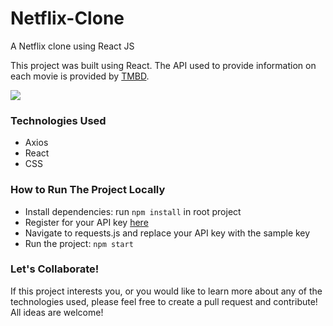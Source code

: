 # Netflix-Clone
A Netflix clone using React JS

This project was built using React. The API used to provide information on each movie is provided by [TMBD](https://www.themoviedb.org/documentation/api).

![](https://github.com/CodeWithConnor/Netflix-Clone/blob/main/preview.png)

### Technologies Used

- Axios
- React
- CSS

### How to Run The Project Locally

- Install dependencies: run `npm install` in root project
- Register for your API key [here](https://www.themoviedb.org/documentation/api)
- Navigate to requests.js and replace your API key with the sample key
- Run the project: `npm start`

### Let's Collaborate!

If this project interests you, or you would like to learn more about any of the technologies used,
please feel free to create a pull request and contribute! All ideas are welcome!
